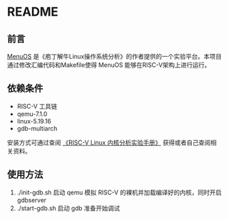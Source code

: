 # README
## 前言
[MenuOS](https://github.com/mengning/menu/) 是《庖丁解牛Linux操作系统分析》的作者提供的一个实验平台。本项目通过修改汇编代码和Makefile使得 MenuOS 能够在RISC-V架构上进行运行。
## 依赖条件
- RISC-V 工具链
- qemu-7.1.0
- linux-5.19.16
- gdb-multiarch

安装方式可通过查阅 [《RISC-V Linux 内核分析实验手册》](https://github.com/Elonisme/RiSCV-Linux) 获得或者自己查阅相关资料。

## 使用方法
1. ./init-gdb.sh
   启动 qemu 模拟 RISC-V 的裸机并加载编译好的内核，同时开启 gdbserver
2. ./start-gdb.sh
   启动 gdb 准备开始调试
